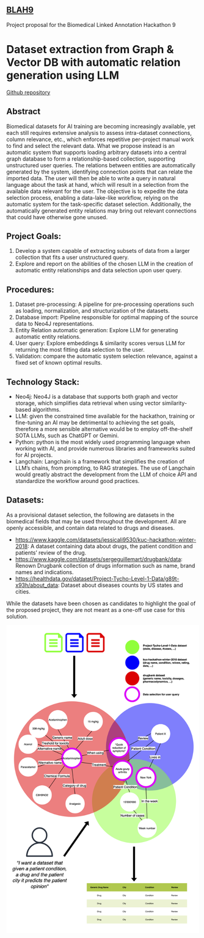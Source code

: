 ## [BLAH9](https://blah9.linkedannotation.org/)
Project proposal for the Biomedical Linked Annotation Hackathon 9
# Dataset extraction from Graph & Vector DB with automatic relation generation using LLM
[Github repository](https://github.com/Francan/blah9/)

## Abstract
Biomedical datasets for AI training are becoming increasingly available, yet each still requires extensive analysis to assess intra-dataset connections, column relevance, etc., which enforces repetitive per-project manual work to find and select the relevant data.
What we propose instead is an automatic system that supports loading arbitrary datasets into a central graph database to form a relationship-based collection, supporting unstructured user queries. The relations between entities are automatically generated by the system, identifying connection points that can relate the imported data. The user will then be able to write a query in natural language about the task at hand, which will result in a selection from the available data relevant for the user.
The objective is to expedite the data selection process, enabling a data-lake-like workflow, relying on the automatic system for the task-specific dataset selection. Additionally, the automatically generated entity relations may bring out relevant connections that could have otherwise gone unused.
## Project Goals:
1. Develop a system capable of extracting subsets of data from a larger collection that fits a user unstructured query.
2. Explore and report on the abilities of the chosen LLM in the creation of automatic entity relationships and data selection upon user query.
## Procedures:
1. Dataset pre-processing: A pipeline for pre-processing operations such as loading, normalization, and structurization of the datasets.
2. Database import: Pipeline responsible for optimal mapping of the source data to Neo4J representations.
3. Entity Relation automatic generation: Explore LLM for generating automatic entity relations.
4. User query: Explore embeddings & similarity scores versus LLM for returning the most fitting data selection to the user.
5. Validation: compare the automatic system selection relevance, against a fixed set of known optimal results.


## Technology Stack:
- Neo4j: Neo4J is a database that supports both graph and vector storage, which simplifies data retrieval when using vector similarity-based algorithms.
- LLM: given the constrained time available for the hackathon, training or fine-tuning an AI may be detrimental to achieving the set goals, therefore a more sensible alternative would be to employ off-the-shelf SOTA LLMs, such as ChatGPT or Gemini.
- Python: python is the most widely used programming language when working with AI, and provide numerous libraries and frameworks suited for AI projects.
- Langchain: Langchain is a framework that simplifies the creation of LLM’s chains, from prompting, to RAG strategies. The use of Langchain would greatly abstract the development from the LLM of choice API and standardize the workflow around good practices.


## Datasets:
As a provisional dataset selection, the following are datasets in the biomedical fields that may be used throughout the development. All are openly accessible, and contain data related to drugs and diseases.
- https://www.kaggle.com/datasets/jessicali9530/kuc-hackathon-winter-2018: A dataset containing data about drugs, the patient condition and patients’ review of the drug.
- https://www.kaggle.com/datasets/sergeguillemart/drugbank/data: Renown Drugbank collection of drugs information such as name, brand names and indications.
- https://healthdata.gov/dataset/Project-Tycho-Level-1-Data/g89t-x93h/about_data: Dataset about diseases counts by US states and cities.


While the datasets have been chosen as candidates to highlight the goal of the proposed project, they are not meant as a one-off use case for this solution.

[![Reference image](/assets/images/proposal_image.png "Proposal Image")](https://github.com/Francan/blah9/blob/main/assets/images/proposal_image.png)

